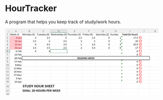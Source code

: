 # HourTracker
A program that helps you keep track of study/work hours. 

![alt text](https://github.com/minjaedavidpark/HourTracker/blob/main/docs/images/hourTracker_motivation.png)

